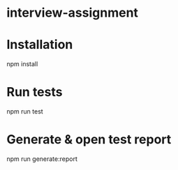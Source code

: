 # interview-assignment

# Installation

npm install

# Run tests

npm run test

# Generate & open test report

npm run generate:report
